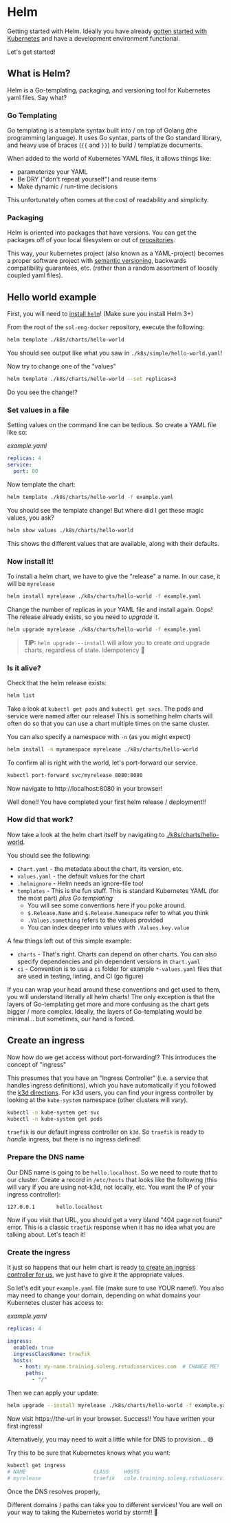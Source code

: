 # Helm

Getting started with Helm. Ideally you have already [gotten started with
Kubernetes](../k8s.md#getting-started-with-kubernetes) and have a development
environment functional.

Let's get started!

## What is Helm?

Helm is a Go-templating, packaging, and versioning tool for Kubernetes yaml
files. Say what?

### Go Templating

Go templating is a template syntax built into / on top of Golang (the programming language).
It uses Go syntax, parts of the Go standard library, and heavy use of braces (`{{` and `}}`) to
build / templatize documents.

When added to the world of Kubernetes YAML files, it allows things like:
  - parameterize your YAML
  - Be DRY ("don't repeat yourself") and reuse items
  - Make dynamic / run-time decisions

This unfortunately often comes at the cost of readability and simplicity.

### Packaging

Helm is oriented into packages that have versions. You can get the packages off of
your local filesystem or out of [repositories]().

This way, your kubernetes project (also known as a YAML-project)  becomes a
proper software project with [semantic versioning](), backwards compatibility
guarantees, etc. (rather than a random assortment of loosely coupled yaml files).

## Hello world example

First, you will need to [install `helm`]()! (Make sure you install Helm 3+)

From the root of the `sol-eng-docker` repository, execute the following:

```bash
helm template ./k8s/charts/hello-world
```

You should see output like what you saw in `./k8s/simple/hello-world.yaml`!

Now try to change one of the "values"

```bash
helm template ./k8s/charts/hello-world --set replicas=3
```

Do you see the change!?

### Set values in a file

Setting values on the command line can be tedious. So create a YAML file like so:

_example.yaml_
```yaml
replicas: 4
service:
  port: 80
```

Now template the chart:

```bash
helm template ./k8s/charts/hello-world -f example.yaml
```

You should see the template change! But where did I get these magic values, you ask?

```bash
helm show values ./k8s/charts/hello-world
```

This shows the different values that are available, along with their defaults.

### Now install it!

To install a helm chart, we have to give the "release" a name. In our case, it will be
`myrelease`

```bash
helm install myrelease ./k8s/charts/hello-world -f example.yaml
```

Change the number of replicas in your YAML file and install again. Oops! The release already exists,
so you need to _upgrade_ it.

```bash
helm upgrade myrelease ./k8s/charts/hello-world -f example.yaml
```

> **TIP:** `helm upgrade --install` will allow you to create _and_ upgrade charts, regardless of state. Idempotency 🎉

### Is it alive?

Check that the helm release exists:

```bash
helm list
```

Take a look at `kubectl get pods` and `kubectl get svcs`. The pods and service were named after our release!
This is something helm charts will often do so that you can use a chart multiple times on the same cluster.

You can also specify a namespace with `-n` (as you might expect)

```bash
helm install -n mynamespace myrelease ./k8s/charts/hello-world
```

To confirm all is right with the world, let's port-forward our service.

```bash
kubectl port-forward svc/myrelease 8080:8080
```

Now navigate to http://localhost:8080 in your browser!

Well done!! You have completed your first helm release / deployment!!

### How did that work?

Now take a look at the helm chart itself by navigating to [./k8s/charts/hello-world](../../k8s/charts/hello-world).

You should see the following:

- `Chart.yaml` - the metadata about the chart, its version, etc.
- `values.yaml` - the default values for the chart
- `.helmignore` - Helm needs an ignore-file too!
- `templates` - This is the fun stuff. This is standard Kubernetes YAML (for the most part) _plus Go templating_
    - You will see some conventions here if you poke around.
    - `$.Release.Name` and `$.Release.Namespace` refer to what you think
    - `.Values.something` refers to the values provided
    - You can index deeper into values with `.Values.key.value`

A few things left out of this simple example:

- `charts` - That's right. Charts can depend on other charts. You can also specify dependencies and pin dependent
  versions in `Chart.yaml`
- `ci` - Convention is to use a `ci` folder for example `*-values.yaml` files that are used in testing, linting, and
  CI (go figure)
  
If you can wrap your head around these conventions and get used to them, you will understand literally all helm charts!
The only exception is that the layers of Go-templating get more and more confusing as the chart gets bigger / more complex.
Ideally, the layers of Go-templating would be minimal... but sometimes, our hand is forced.

## Create an ingress

Now how do we get access without port-forwarding!? This introduces the concept of "ingress"

This presumes that you have an "Ingress Controller" (i.e. a service that handles ingress definitions),
which you have automatically if you followed the [k3d directions](./k3d.md). For k3d users, you can
find your ingress controller by looking at the `kube-system` namespace (other clusters will vary).

```bash
kubectl -n kube-system get svc
kubectl -n kube-system get pods
```

`traefik` is our default ingress controller on `k3d`. So `traefik` is ready to _handle_ ingress, but
there is no ingress defined!

### Prepare the DNS name

Our DNS name is going to be `hello.localhost`. So we need to route that to our cluster. Create a record in `/etc/hosts`
that looks like the following (this will vary if you are using not-k3d, not locally, etc. You want the IP of your
ingress controller):

```
127.0.0.1       hello.localhost
```

Now if you visit that URL, you should get a very bland "404 page not found" error. This is a classic `traefik` response
when it has no idea what you are talking about. Let's teach it!

### Create the ingress

It just so happens that our helm chart is
ready [to create an ingress controller for us](../../k8s/charts/hello-world/templates/ingress.yaml), we just
have to give it the appropriate values.

So let's edit your `example.yaml` file (make sure to use YOUR name!). You also may need to change your domain, depending
on what domains your Kubernetes cluster has access to:

_example.yaml_
```yaml
replicas: 4

ingress:
  enabled: true
  ingressClassName: traefik
  hosts:
    - host: my-name.training.soleng.rstudioservices.com  # CHANGE ME!
      paths:
        - "/"
```

Then we can apply your update:

```bash
helm upgrade --install myrelease ./k8s/charts/hello-world -f example.yaml
```

Now visit https://the-url in your browser. Success!! You have written your first ingress!

Alternatively, you may need to wait a little while for DNS to provision... 😅

Try this to be sure that Kubernetes knows what you want:
```bash
kubectl get ingress
# NAME                      CLASS     HOSTS                                          ADDRESS   PORTS   AGE
# myrelease                 traefik   cole.training.soleng.rstudioservices.com                 80      4s
```

Once the DNS resolves properly, 

Different domains / paths can take you to different services! You are well on your way to taking
the Kubernetes world by storm!! 🎉
